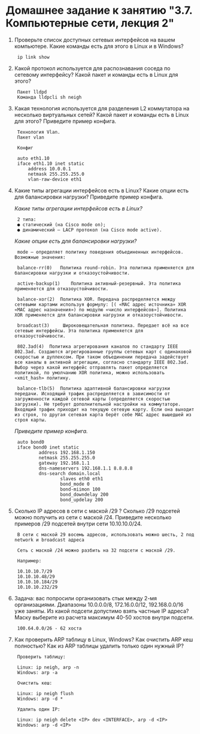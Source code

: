 # Домашнее задание к занятию "3.7. Компьютерные сети, лекция 2"

1. Проверьте список доступных сетевых интерфейсов на вашем компьютере. Какие команды есть для этого в Linux и в Windows?

        ip link show


2. Какой протокол используется для распознавания соседа по сетевому интерфейсу? Какой пакет и команды есть в Linux для этого?


        Пакет lldpd
        Команда lldpcli sh neigh


3. Какая технология используется для разделения L2 коммутатора на несколько виртуальных сетей? Какой пакет и команды есть в Linux для этого? Приведите пример конфига.

        Технология Vlan.
        Пакет vlan

        Конфиг

        auto eth1.10
        iface eth1.10 inet static
            address 10.0.0.1
            netmask 255.255.255.0
            vlan-raw-device eth1

4. Какие типы агрегации интерфейсов есть в Linux? Какие опции есть для балансировки нагрузки? Приведите пример конфига.

   *Какие типы агрегации интерфейсов есть в Linux?*

        2 типа:
        ● статический (на Cisco mode on);
        ● динамический – LACP протокол (на Cisco mode active).

   *Какие опции есть для балансировки нагрузки?*

        mode — определяет политику поведения объединенных интерфейсов. Возможные значения:

        balance-rr(0)	Политика round-robin. Эта политика применяется для балансировки нагрузки и отказоустойчивости.

        active-backup(1) 	Политика активный-резервный. Эта политика применяется для отказоустойчивости.

        balance-xor(2) 	Политика XOR. Передача распределяется между сетевыми картами используя формулу: [( «MAC адрес источника» XOR «MAC адрес назначения») по модулю «число интерфейсов»]. Политика XOR применяется для балансировки нагрузки и отказоустойчивости.

        broadcast(3) 	 Широковещательная политика. Передает всё на все сетевые интерфейсы. Эта политика применяется для отказоустойчивости.

        802.3ad(4) 	Политика агрегирования каналов по стандарту IEEE 802.3ad. Создаются агрегированные группы сетевых карт с одинаковой скоростью и дуплексом. При таком объединении передача задействует все каналы в активной агрегации, согласно стандарту IEEE 802.3ad. Выбор через какой интерфейс отправлять пакет определяется политикой, по умолчанию XOR политика, можно использовать «xmit_hash» политику.

        balance-tlb(5)	Политика адаптивной балансировки нагрузки передачи. Исходящий трафик распределяется в зависимости от загруженности каждой сетевой карты (определяется скоростью загрузки). Не требует дополнительной настройки на коммутаторе. Входящий трафик приходит на текущую сетевую карту. Если она выходит из строя, то другая сетевая карта берёт себе MAC адрес вышедшей из строя карты.

    *Приведите пример конфига.*

        auto bond0
        iface bond0 inet static
                address 192.168.1.150
                netmask 255.255.255.0
                gateway 192.168.1.1
                dns-nameservers 192.168.1.1 8.8.8.8
                dns-search domain.local
                        slaves eth0 eth1
                        bond_mode 0
                        bond-miimon 100
                        bond_downdelay 200
                        bond_updelay 200

5. Сколько IP адресов в сети с маской /29 ? Сколько /29 подсетей можно получить из сети с маской /24. Приведите несколько примеров /29 подсетей внутри сети 10.10.10.0/24.

        В сети с маской 29 восемь адресов, использовать можно шесть, 2 под network и broadcast адреса

        Сеть с маской /24 можно разбить на 32 подсети с маской /29.

        Например:

        10.10.10.7/29
        10.10.10.48/29
        10.10.10.184/29
        10.10.10.232/29


6. Задача: вас попросили организовать стык между 2-мя организациями. Диапазоны 10.0.0.0/8, 172.16.0.0/12, 192.168.0.0/16 уже заняты. Из какой подсети допустимо взять частные IP адреса? Маску выберите из расчета максимум 40-50 хостов внутри подсети.

        100.64.0.0/26 - 62 хоста

7. Как проверить ARP таблицу в Linux, Windows? Как очистить ARP кеш полностью? Как из ARP таблицы удалить только один нужный IP?

        Проверить таблицу:

        Linux: ip neigh, arp -n
        Windows: arp -a

        Очистить кеш:

        Linux: ip neigh flush
        Windows: arp -d *

        Удалить один IP:

        Linux: ip neigh delete <IP> dev <INTERFACE>, arp -d <IP>
        Windows: arp -d <IP>
